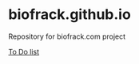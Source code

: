 # biofrack.github.io

Repository for biofrack.com project

[To Do list](https://github.com/biofrack/biofrack.github.io/blob/master/todo.md)
